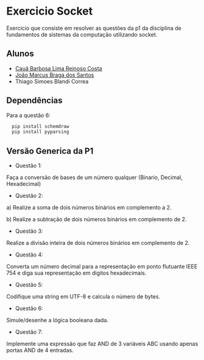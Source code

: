 
# Exercicio Socket

Exercicio que consiste em resolver as questões da p1 da disciplina de fundamentos de sistemas da computação utilizando socket.


## Alunos

- [Cauã Barbosa Lima Reinoso Costa](https://www.github.com/caua072)
- [João Marcus Braga dos Santos](https://github.com/joaombsantos)
- Thiago Simoes Blandi Correa


## Dependências

Para a questão 6:

```bash
  pip install schemdraw
  pip install pyparsing
```
    
## Versão Generica da P1

- Questão 1:

Faça a conversão de bases de um número qualquer (Binario, Decimal, Hexadecimal)

- Questão 2:

a) Realize a soma de dois números binários em complemento a 2.

b) Realize a subtração de dois números binários em complemento de 2.

- Questão 3:

Realize a divisão inteira de dois números binários em complemento de 2.

- Questão 4:

Converta um número decimal para a representação em ponto flutuante IEEE 754 e diga sua representação em digitos hexadecimais.

- Questão 5:

Codifique uma string em UTF-8 e calcula o número de bytes.

- Questão 6:

Simule/desenhe a lógica booleana dada.

- Questão 7:

Implemente uma expressão que faz AND de 3 variáveis ABC usando apenas portas AND de 4 entradas.